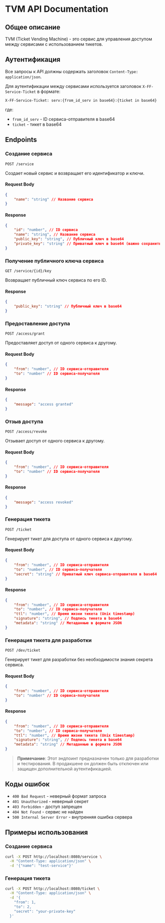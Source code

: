 # TVM API Documentation

## Общее описание

TVM (Ticket Vending Machine) - это сервис для управления доступом между сервисами с использованием тикетов.

## Аутентификация

Все запросы к API должны содержать заголовок `Content-Type: application/json`.

Для аутентификации между сервисами используется заголовок `X-FF-Service-Ticket` в формате:
```
X-FF-Service-Ticket: serv:{from_id_serv in base64}:{ticket in base64}
```

где:
- `from_id_serv` - ID сервиса-отправителя в base64
- `ticket` - тикет в base64

## Endpoints

### Создание сервиса

```http
POST /service
```

Создает новый сервис и возвращает его идентификатор и ключи.

#### Request Body

```json
{
    "name": "string" // Название сервиса
}
```

#### Response

```json
{
    "id": "number", // ID сервиса
    "name": "string", // Название сервиса
    "public_key": "string", // Публичный ключ в base64
    "private_key": "string" // Приватный ключ в base64 (важно сохранить!)
}
```

### Получение публичного ключа сервиса

```http
GET /service/{id}/key
```

Возвращает публичный ключ сервиса по его ID.

#### Response

```json
{
    "public_key": "string" // Публичный ключ в base64
}
```

### Предоставление доступа

```http
POST /access/grant
```

Предоставляет доступ от одного сервиса к другому.

#### Request Body

```json
{
    "from": "number", // ID сервиса-отправителя
    "to": "number" // ID сервиса-получателя
}
```

#### Response

```json
{
    "message": "access granted"
}
```

### Отзыв доступа

```http
POST /access/revoke
```

Отзывает доступ от одного сервиса к другому.

#### Request Body

```json
{
    "from": "number", // ID сервиса-отправителя
    "to": "number" // ID сервиса-получателя
}
```

#### Response

```json
{
    "message": "access revoked"
}
```

### Генерация тикета

```http
POST /ticket
```

Генерирует тикет для доступа от одного сервиса к другому.

#### Request Body

```json
{
    "from": "number", // ID сервиса-отправителя
    "to": "number", // ID сервиса-получателя
    "secret": "string" // Приватный ключ сервиса-отправителя в base64
}
```

#### Response

```json
{
    "from": "number", // ID сервиса-отправителя
    "to": "number", // ID сервиса-получателя
    "ttl": "number", // Время жизни тикета (Unix timestamp)
    "signature": "string", // Подпись тикета в base64
    "metadata": "string" // Метаданные в формате JSON
}
```

### Генерация тикета для разработки

```http
POST /dev/ticket
```

Генерирует тикет для разработки без необходимости знания секрета сервиса.

#### Request Body

```json
{
    "from": "number", // ID сервиса-отправителя
    "to": "number" // ID сервиса-получателя
}
```

#### Response

```json
{
    "from": "number", // ID сервиса-отправителя
    "to": "number", // ID сервиса-получателя
    "ttl": "number", // Время жизни тикета (Unix timestamp)
    "signature": "string", // Подпись тикета в base64
    "metadata": "string" // Метаданные в формате JSON
}
```

> **Примечание**: Этот эндпоинт предназначен только для разработки и тестирования. В продакшене он должен быть отключен или защищен дополнительной аутентификацией.

## Коды ошибок

- `400 Bad Request` - неверный формат запроса
- `401 Unauthorized` - неверный секрет
- `403 Forbidden` - доступ запрещен
- `404 Not Found` - сервис не найден
- `500 Internal Server Error` - внутренняя ошибка сервера

## Примеры использования

### Создание сервиса

```bash
curl -X POST http://localhost:8080/service \
  -H "Content-Type: application/json" \
  -d '{"name": "test-service"}'
```

### Генерация тикета

```bash
curl -X POST http://localhost:8080/ticket \
  -H "Content-Type: application/json" \
  -d '{
    "from": 1,
    "to": 2,
    "secret": "your-private-key"
  }'
``` 